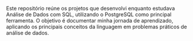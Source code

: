 Este repositório reúne os projetos que desenvolvi enquanto estudava Análise de Dados com SQL, utilizando o PostgreSQL como principal ferramenta. O objetivo é documentar minha jornada de aprendizado, aplicando os principais conceitos da linguagem em problemas práticos de análise de dados.
